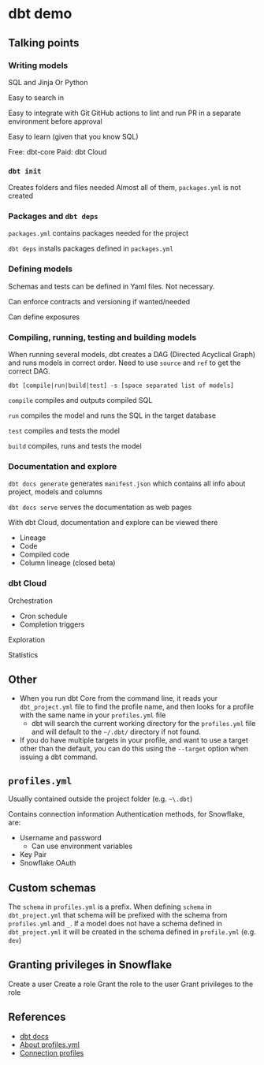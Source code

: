 # dbt demo

## Talking points

### Writing models

SQL and Jinja
Or Python

Easy to search in

Easy to integrate with Git
GitHub actions to lint and run PR in a separate environment before approval

Easy to learn (given that you know SQL)

Free: dbt-core
Paid: dbt Cloud

### `dbt init`

Creates folders and files needed
Almost all of them, `packages.yml` is not created

### Packages and `dbt deps`

`packages.yml` contains packages needed for the project

`dbt deps` installs packages defined in `packages.yml`

### Defining models

Schemas and tests can be defined in Yaml files. Not necessary.

Can enforce contracts and versioning if wanted/needed

Can define exposures

### Compiling, running, testing and building models

When running several models, dbt creates a DAG (Directed Acyclical Graph) and runs models in correct order.
Need to use `source` and `ref` to get the correct DAG.

`dbt [compile|run|build|test] -s [space separated list of models]`

`compile` compiles and outputs compiled SQL

`run` compiles the model and runs the SQL in the target database

`test` compiles and tests the model

`build` compiles, runs and tests the model

### Documentation and explore

`dbt docs generate` generates `manifest.json` which contains all info about project, models and columns

`dbt docs serve` serves the documentation as web pages

With dbt Cloud, documentation and explore can be viewed there
- Lineage
- Code
- Compiled code
- Column lineage (closed beta)

### dbt Cloud

Orchestration
- Cron schedule
- Completion triggers

Exploration

Statistics

## Other

- When you run dbt Core from the command line, it reads your `dbt_project.yml` file to find the profile name, and then looks for a profile with the same name in your `profiles.yml` file
  - dbt will search the current working directory for the `profiles.yml` file and will default to the `~/.dbt/` directory if not found.
- If you do have multiple targets in your profile, and want to use a target other than the default, you can do this using the `--target` option when issuing a dbt command.

## `profiles.yml`

Usually contained outside the project folder (e.g. `~\.dbt`)

Contains connection information
Authentication methods, for Snowflake, are:
- Username and password
  - Can use environment variables
- Key Pair
- Snowflake OAuth

## Custom schemas

The `schema` in `profiles.yml` is a prefix. When defining `schema` in `dbt_project.yml` that schema will be prefixed with the schema from `profiles.yml` and `_`.
If a model does not have a schema defined in `dbt_project.yml` it will be created in the schema defined in `profile.yml` (e.g. `dev`)

## Granting privileges in Snowflake

Create a user
Create a role
Grant the role to the user
Grant privileges to the role

## References

- [dbt docs](https://docs.getdbt.com/docs/introduction)
- [About profiles.yml](https://docs.getdbt.com/docs/core/connect-data-platform/profiles.yml)
- [Connection profiles](https://docs.getdbt.com/docs/core/connect-data-platform/connection-profiles)
